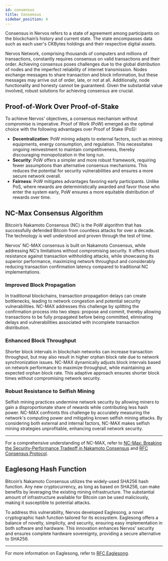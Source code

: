 ```yaml
---
id: consensus
title: Consensus
sidebar_position: 4
---
```


Consensus in Nervos refers to a state of agreement among participants on the blockchain’s history and current state. The state encompasses data such as each user's CKBytes holdings and their respective digital assets.

Nervos Network, comprising thousands of computers and millions of transactions, constantly requires consensus on valid transactions and their order. Achieving consensus poses challenges due to the global distribution of nodes and the imperfect reliability of internet transmission. Nodes exchange messages to share transaction and block information, but these messages may arrive out of order, late, or not at all. Additionally, node functionality and honesty cannot be guaranteed. Given the substantial value involved, robust solutions for achieving consensus are crucial.

## Proof-of-Work Over Proof-of-Stake

To achieve Nervos' objectives, a consensus mechanism without compromise is imperative. Proof of Work (PoW) emerged as the optimal choice with the following advantages over Proof of Stake (PoS):

- **Decentralization**: PoW mining adapts to external factors, such as mining equipments, energy consumption, and regulation. This necessitates ongoing reinvestment to maintain competitiveness, thereby discouraging monopolization in the long run.
- **Security**: PoW offers a simpler and more robust framework, requiring fewer assumptions than alternative consensus mechanisms. This reduces the potential for security vulnerabilities and ensures a more secure network overall.
- **Fairness**: PoW mitigates advantages favoring early participants. Unlike PoS, where rewards are deterministically awarded and favor those who enter the system early, PoW ensures a more equitable distribution of rewards over time.

## NC-Max Consensus Algorithm

Bitcoin’s Nakamoto Consensus (NC) is the PoW algorithm that has successfully defended Bitcoin from countless attacks for over a decade. The technology is well understood and proven through the test of time. 

Nervos’ NC-MAX consensus is built on Nakamoto Consensus, while addressing NC‘s limitations without compromising security. It offers robust resistance against transaction withholding attacks, while showcasing its superior performance, maximizing network throughput and considerably reducing transaction confirmation latency compared to traditional NC implementations.

### Improved Block Propagation

In traditional blockchains, transaction propagation delays can create bottlenecks, leading to network congestion and potential security vulnerabilities. NC-MAX addresses this challenge by splitting the confirmation process into two steps: propose and commit, thereby allowing transactions to be fully propagated before being committed, eliminating delays and vulnerabilities associated with incomplete transaction distribution.

### Enhanced Block Throughput

Shorter block intervals in blockchain networks can increase transaction throughput, but may also result in higher orphan block rate due to network synchronization issues. NC-MAX dynamically adjusts block intervals based on network performance to maximize throughput, while maintaining an expected orphan block rate. This adaptive approach ensures shorter block times without compromising network security.

### Robust Resistance to Selfish Mining

Selfish mining practices undermine network security by allowing miners to gain a disproportionate share of rewards while contributing less hash power. NC-MAX confronts this challenge by accurately measuring the network's computing power and mitigating known selfish mining attacks. By considering both external and internal factors, NC-MAX makes selfish mining strategies unprofitable, enhancing overall network security.

***

For a comprehensive understanding of NC-MAX, refer to [NC-Max: Breaking the Security-Performance Tradeoff in Nakamoto Consensus](https://eprint.iacr.org/2020/1101) and [RFC Consensus Protocol](https://github.com/nervosnetwork/rfcs/blob/master/rfcs/0020-ckb-consensus-protocol/0020-ckb-consensus-protocol.md).

## Eaglesong Hash Function

Bitcoin’s Nakamoto Consensus utilizes the widely-used SHA256 hash function. Any new cryptocurrency, as long as based on SHA256, can make benefits by leveraging the existing mining infrastructure. The substantial amount of infrastructure available for Bitcoin can be used maliciously, making it susceptible to potential attacks.

To address this vulnerability, Nervos developed Eaglesong, a novel cryptographic hash function tailored for its ecosystem. Eaglesong offers a balance of novelty, simplicity, and security, ensuring easy implementation in both software and hardware. This innovation enhances Nervos' security and ensures complete hardware sovereignty, providing a secure alternative to SHA256.

***

For more information on Eaglesong, refer to [RFC Eaglesong](https://github.com/nervosnetwork/rfcs/blob/master/rfcs/0010-eaglesong/0010-eaglesong.md).


